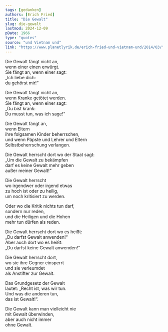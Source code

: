 ```yaml
---
tags: [gedanken]
authors: [Erich Fried]
title: "Die Gewalt"
slug: die-gewalt
lastmod: 2024-12-09
pDate: 1966
type: "quotes"
source: "und Vietnam und"
link: "https://www.planetlyrik.de/erich-fried-und-vietnam-und/2014/03/"
---
```


Die Gewalt fängt nicht an,  
wenn einer einen erwürgt.  
Sie fängt an, wenn einer sagt:  
„Ich liebe dich:  
du gehörst mir!“

Die Gewalt fängt nicht an,  
wenn Kranke getötet werden.   
Sie fängt an, wenn einer sagt:  
„Du bist krank:  
Du musst tun, was ich sage!“

Die Gewalt fängt an,  
wenn Eltern  
ihre folgsamen Kinder beherrschen,  
und wenn Päpste und Lehrer und Eltern  
Selbstbeherrschung verlangen.

Die Gewalt herrscht dort wo der Staat sagt:  
„Um die Gewalt zu bekämpfen  
darf es keine Gewalt mehr geben  
außer meiner Gewalt!“

Die Gewalt herrscht  
wo irgendwer oder irgend etwas  
zu hoch ist oder zu heilig,  
um noch kritisiert zu werden.

Oder wo die Kritik nichts tun darf,  
sondern nur reden,  
und die Heiligen und die Hohen  
mehr tun dürfen als reden.

Die Gewalt herrscht dort wo es heißt:  
„Du darfst Gewalt anwenden!“  
Aber auch dort wo es heißt:  
„Du darfst keine Gewalt anwenden!“

Die Gewalt herrscht dort,  
wo sie ihre Gegner einsperrt  
und sie verleumdet  
als Anstifter zur Gewalt.

Das Grundgesetz der Gewalt  
lautet: „Recht ist, was wir tun.  
Und was die anderen tun,  
das ist Gewalt!“.

Die Gewalt kann man vielleicht nie  
mit Gewalt überwinden,  
aber auch nicht immer  
ohne Gewalt.